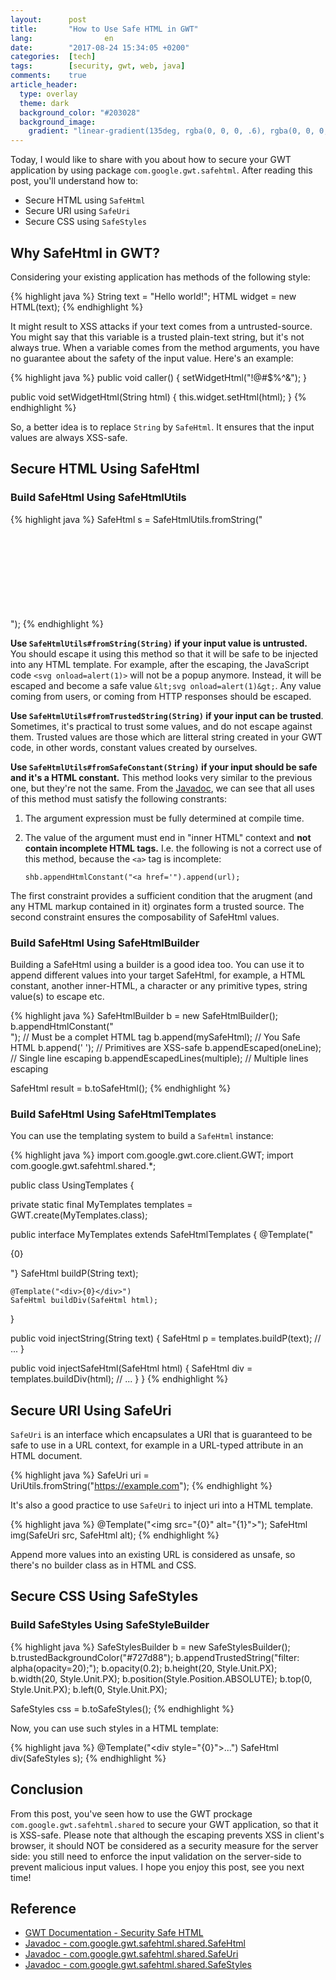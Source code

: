 ```yaml
---
layout:      post
title:       "How to Use Safe HTML in GWT"
lang:                en
date:        "2017-08-24 15:34:05 +0200"
categories:  [tech]
tags:        [security, gwt, web, java]
comments:    true
article_header:
  type: overlay
  theme: dark
  background_color: "#203028"
  background_image:
    gradient: "linear-gradient(135deg, rgba(0, 0, 0, .6), rgba(0, 0, 0, .4))"
---
```


Today, I would like to share with you about how to secure your GWT application
by using package `com.google.gwt.safehtml`. After reading this post, you'll
understand how to:

- Secure HTML using `SafeHtml`
- Secure URI using `SafeUri`
- Secure CSS using `SafeStyles`

<!--more-->

## Why SafeHtml in GWT?

Considering your existing application has methods of the following style:

{% highlight java %}
String text = "Hello world!";
HTML widget = new HTML(text);
{% endhighlight %}

It might result to XSS attacks if your text comes from a untrusted-source. You
might say that this variable is a trusted plain-text string, but it's not always
true. When a variable comes from the method arguments, you have no guarantee
about the safety of the input value. Here's an example:

{% highlight java %}
public void caller() {
  setWidgetHtml("!@#$%^&");
}

public void setWidgetHtml(String html) {
  this.widget.setHtml(html);
}
{% endhighlight %}

So, a better idea is to replace `String` by `SafeHtml`. It ensures that the
input values are always XSS-safe.

## Secure HTML Using SafeHtml

### Build SafeHtml Using SafeHtmlUtils

{% highlight java %}
SafeHtml s = SafeHtmlUtils.fromString("<svg onload=alert(1)>");
SafeHtml t = SafeHtmlUtils.fromTrustedString("Hello world!");
SafeHtml c = SafeHtmlUtils.fromSafeConstant("<br>");
{% endhighlight %}

**Use `SafeHtmlUtils#fromString(String)` if your input value is untrusted.** You
should escape it using this method so that it will be safe to be injected into
any HTML template. For example, after the escaping, the JavaScript code
`<svg onload=alert(1)>` will not be a popup anymore. Instead, it will be escaped
and become a safe value `&lt;svg onload=alert(1)&gt;`. Any value coming from
users, or coming from HTTP responses should be escaped.

**Use `SafeHtmlUtils#fromTrustedString(String)` if your input can be trusted**.
Sometimes, it's practical to trust some values, and do not escape against them.
Trusted values are those which are litteral string created in your GWT code, in
other words, constant values created by ourselves.

**Use `SafeHtmlUtils#fromSafeConstant(String)` if your input should be safe and
it's a HTML constant.** This method looks very similar to the previous one, but
they're not the same. From the [Javadoc][fromSafeConstant], we can see that all
uses of this method must satisfy the following constrants:

1. The argument expression must be fully determined at compile time.
2. The value of the argument must end in "inner HTML" context and **not contain
incomplete HTML tags.** I.e. the following is not a correct use of this method,
because the `<a>` tag is incomplete:

       shb.appendHtmlConstant("<a href='").append(url);

The first constraint provides a sufficient condition that the arugment (and any
HTML markup contained in it) orginates form a trusted source. The second
constraint ensures the composability of SafeHtml values.

### Build SafeHtml Using SafeHtmlBuilder

Building a SafeHtml using a builder is a good idea too. You can use it to append
different values into your target SafeHtml, for example, a HTML constant,
another inner-HTML, a character or any primitive types, string value(s) to
escape etc.

{% highlight java %}
SafeHtmlBuilder b = new SafeHtmlBuilder();
b.appendHtmlConstant("<br>");   // Must be a complet HTML tag
b.append(mySafeHtml);           // You Safe HTML
b.append(' ');                  // Primitives are XSS-safe
b.appendEscaped(oneLine);       // Single line escaping
b.appendEscapedLines(multiple); // Multiple lines escaping

SafeHtml result = b.toSafeHtml();
{% endhighlight %}

### Build SafeHtml Using SafeHtmlTemplates

You can use the templating system to build a `SafeHtml` instance:

{% highlight java %}
import com.google.gwt.core.client.GWT;
import com.google.gwt.safehtml.shared.*;

public class UsingTemplates {

  private static final MyTemplates templates
      = GWT.create(MyTemplates.class);

  public interface MyTemplates extends SafeHtmlTemplates {
    @Template("<p>{0}</p>"}
    SafeHtml buildP(String text);

    @Template("<div>{0}</div>")
    SafeHtml buildDiv(SafeHtml html);
  }

  public void injectString(String text) {
    SafeHtml p = templates.buildP(text);
    // ...
  }

  public void injectSafeHtml(SafeHtml html) {
    SafeHtml div = templates.buildDiv(html);
    // ...
  }
}
{% endhighlight %}

## Secure URI Using SafeUri

`SafeUri` is an interface which encapsulates a URI that is guaranteed to be safe
to use in a URL context, for example in a URL-typed attribute in an HTML
document.

{% highlight java %}
SafeUri uri = UriUtils.fromString("https://example.com");
{% endhighlight %}

It's also a good practice to use `SafeUri` to inject uri into a HTML template.

{% highlight java %}
@Template("<img src=\"{0}\" alt=\"{1}\">");
SafeHtml img(SafeUri src, SafeHtml alt);
{% endhighlight %}

Append more values into an existing URL is considered as unsafe, so there's no
builder class as in HTML and CSS.

## Secure CSS Using SafeStyles

### Build SafeStyles Using SafeStyleBuilder

{% highlight java %}
SafeStylesBuilder b = new SafeStylesBuilder();
b.trustedBackgroundColor("#727d88");
b.appendTrustedString("filter: alpha(opacity=20);");
b.opacity(0.2);
b.height(20, Style.Unit.PX);
b.width(20, Style.Unit.PX);
b.position(Style.Position.ABSOLUTE);
b.top(0, Style.Unit.PX);
b.left(0, Style.Unit.PX);

SafeStyles css = b.toSafeStyles();
{% endhighlight %}

Now, you can use such styles in a HTML template:

{% highlight java %}
@Template("<div style=\"{0}\">...</div>")
SafeHtml div(SafeStyles s);
{% endhighlight %}

## Conclusion

From this post, you've seen how to use the GWT prockage
`com.google.gwt.safehtml.shared` to secure your GWT application, so that it is
XSS-safe. Please note that although the escaping prevents XSS in client's
browser, it should NOT be considered as a security measure for the server side:
you still need to enforce the input validation on the server-side to prevent
malicious input values. I hope you enjoy this post, see you next time!

## Reference

- [GWT Documentation - Security Safe HTML](http://www.gwtproject.org/doc/latest/DevGuideSecuritySafeHtml.html)
- [Javadoc - com.google.gwt.safehtml.shared.SafeHtml](http://www.gwtproject.org/javadoc/latest/com/google/gwt/safehtml/shared/SafeHtml.html)
- [Javadoc - com.google.gwt.safehtml.shared.SafeUri](http://www.gwtproject.org/javadoc/latest/com/google/gwt/safehtml/shared/SafeUri.html)
- [Javadoc - com.google.gwt.safehtml.shared.SafeStyles](http://www.gwtproject.org/javadoc/latest/com/google/gwt/safecss/shared/SafeStyles.html)

[fromSafeConstant]: http://www.gwtproject.org/javadoc/latest/com/google/gwt/safehtml/shared/SafeHtmlUtils.html#fromSafeConstant-java.lang.String-
